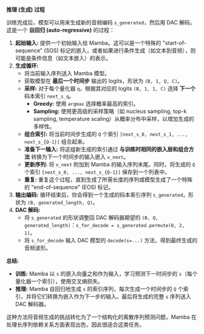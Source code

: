 
**推理 (生成) 过程**

训练完成后，模型可以用来生成新的音频编码 `s_generated`，然后用 DAC 解码。这是一个 **自回归 (auto-regressive)** 的过程：

1.  **起始输入:** 提供一个初始输入给 Mamba。这可以是一个特殊的 "start-of-sequence" (SOS) 标记的嵌入，或者如果进行条件生成（如文本到音频），则可能是条件信息（如文本嵌入）的表示。
2.  **生成循环:**
    *   将当前输入序列送入 Mamba 模型。
    *   获取模型在 **最后一个时间步** 输出的 logits，形状为 `(B, 1, Q, C)`。
    *   **采样:** 对于每个量化器 `q`，根据其对应的 logits `(B, 1, 1, C)` 选择 **下一个** 码本索引 `next_s_q`。
        *   **Greedy:** 使用 `argmax` 选择概率最高的索引。
        *   **Sampling:** 使用更高级的采样策略（如 nucleus sampling, top-k sampling, temperature scaling）从概率分布中采样，以增加生成的多样性。
    *   **组合索引:** 将当前时间步生成的 `Q` 个索引 `[next_s_0, next_s_1, ..., next_s_{Q-1}]` 组合起来。
    *   **准备下一输入:** 将这组新生成的索引通过 **与训练时相同的嵌入层和组合方法** 转换为下一个时间步的输入嵌入 `x_next`。
    *   **更新序列:** 将 `x_next` 附加到 Mamba 的输入序列末尾。同时，将生成的 `Q` 个索引 `[next_s_0, ..., next_s_{Q-1}]` 保存到一个列表中。
    *   **重复:** 重复这个过程，直到生成了所需长度的序列或模型生成了一个特殊的 "end-of-sequence" (EOS) 标记。
3.  **输出编码:** 循环结束后，你会得到一个生成的码本索引序列 `s_generated`，形状为 `(B, generated_length, Q)`。
4.  **DAC 解码:**
    *   将 `s_generated` 的形状调整回 DAC 解码器期望的 `(B, Q, generated_length)`：`s_for_decode = s_generated.permute(0, 2, 1)`。
    *   将 `s_for_decode` 输入 DAC 模型的 `decode(s=...)` 方法，得到最终生成的音频波形。

**总结:**

*   **训练:** Mamba 以 `s` 的嵌入向量之和作为输入，学习预测下一时间步的 `s`（每个量化器一个索引），使用交叉熵损失。
*   **推理:** Mamba 自回归地生成 `s` 的索引序列，每次生成一个时间步的 `Q` 个索引，并将它们转换为嵌入作为下一步的输入。最后将生成的完整 `s` 序列送入 DAC 解码器。

这种方法将音频生成的挑战转化为了一个结构化的离散序列预测问题，Mamba 在处理长序列依赖关系方面表现出色，因此很适合这类任务。